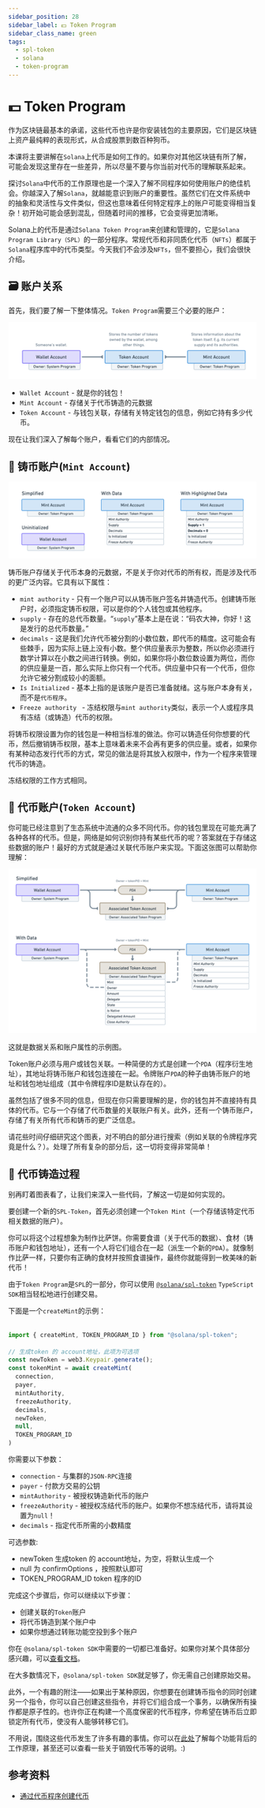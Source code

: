 ```yaml
---
sidebar_position: 28
sidebar_label: 💵 Token Program
sidebar_class_name: green
tags:
  - spl-token
  - solana
  - token-program
---
```


# 💵 Token Program

作为区块链最基本的承诺，这些代币也许是你安装钱包的主要原因，它们是区块链上资产最纯粹的表现形式，从合成股票到数百种狗币。

本课将主要讲解在`Solana`上代币是如何工作的。如果你对其他区块链有所了解，可能会发现这里存在一些差异，所以尽量不要与你当前对代币的理解联系起来。

探讨`Solana`中代币的工作原理也是一个深入了解不同程序如何使用账户的绝佳机会。你越深入了解`Solana`，就越能意识到账户的重要性。虽然它们在文件系统中的抽象和灵活性与文件类似，但这也意味着任何特定程序上的账户可能变得相当复杂！初开始可能会感到混乱，但随着时间的推移，它会变得更加清晰。

Solana上的代币是通过`Solana Token Program`来创建和管理的，它是`Solana Program Library（SPL）`的一部分程序。常规代币和非同质化代币（`NFTs`）都属于`Solana`程序库中的代币类型。今天我们不会涉及`NFTs`，但不要担心，我们会很快介绍。

## 🗃 账户关系

首先，我们要了解一下整体情况。`Token Program`需要三个必要的账户：

![](./img/account-relationships.png)

- `Wallet Account` - 就是你的钱包！
- `Mint Account` - 存储关于代币铸造的元数据
- `Token Account` - 与钱包关联，存储有关特定钱包的信息，例如它持有多少代币。

现在让我们深入了解每个账户，看看它们的内部情况。

## 🌌 铸币账户(`Mint Account`)

![](./img/mint-account.png)

铸币账户存储关于代币本身的元数据，不是关于你对代币的所有权，而是涉及代币的更广泛内容。它具有以下属性：

- `mint authority` - 只有一个账户可以从铸币账户签名并铸造代币。创建铸币账户时，必须指定铸币权限，可以是你的个人钱包或其他程序。
- `supply` - 存在的总代币数量。“`supply`”基本上是在说：“码农大神，你好！这是发行的总代币数量。”
- `decimals` - 这是我们允许代币被分割的小数位数，即代币的精度。这可能会有些棘手，因为实际上链上没有小数。整个供应量表示为整数，所以你必须进行数学计算以在小数之间进行转换。例如，如果你将小数位数设置为两位，而你的供应量是一百，那么实际上你只有一个代币。供应量中只有一个代币，但你允许它被分割成较小的面额。
- `Is Initialized` - 基本上指的是该账户是否已准备就绪。这与账户本身有关，而不是`代币程序`。
- `Freeze authority ` - 冻结权限与`mint authority`类似，表示一个人或程序具有冻结（或铸造）代币的权限。

将铸币权限设置为你的钱包是一种相当标准的做法。你可以铸造任何你想要的代币，然后撤销铸币权限，基本上意味着未来不会再有更多的供应量。或者，如果你有某种动态发行代币的方式，常见的做法是将其放入权限中，作为一个程序来管理代币的铸造。

冻结权限的工作方式相同。

##  👛 代币账户(`Token Account`)

你可能已经注意到了生态系统中流通的众多不同代币。你的钱包里现在可能充满了各种各样的代币。但是，网络是如何识别你持有某些代币的呢？答案就在于存储这些数据的账户！最好的方式就是通过关联代币账户来实现。下面这张图可以帮助你理解：

![](./img/token-account.png)

这就是数据关系和账户属性的示例图。

Token账户必须与用户或钱包关联。一种简便的方式是创建一个`PDA`（程序衍生地址），其地址将铸币账户和钱包连接在一起。令牌账户`PDA`的种子由铸币账户的地址和钱包地址组成（其中令牌程序ID是默认存在的）。

虽然包括了很多不同的信息，但现在你只需要理解的是，你的钱包并不直接持有具体的代币。它与一个存储了代币数量的关联账户有关。此外，还有一个铸币账户，存储了有关所有代币和铸币的更广泛信息。

请花些时间仔细研究这个图表，对不明白的部分进行搜索（例如关联的令牌程序究竟是什么？）。处理了所有复杂的部分后，这一切将变得非常简单！

## 🤑 代币铸造过程

别再盯着图表看了，让我们来深入一些代码，了解这一切是如何实现的。

要创建一个新的`SPL-Token`，首先必须创建一个`Token Mint`（一个存储该特定代币相关数据的账户）。

你可以将这个过程想象为制作比萨饼。你需要食谱（关于代币的数据）、食材（铸币账户和钱包地址），还有一个人将它们组合在一起（派生一个新的`PDA`）。就像制作比萨一样，只要你有正确的食材并按照食谱操作，最终你就能得到一枚美味的新代币！

由于`Token Program`是`SPL`的一部分，你可以使用 [`@solana/spl-token`](https://www.npmjs.com/package/@solana/spl-token) `TypeScript SDK`相当轻松地进行创建交易。

下面是一个`createMint`的示例：

```ts

import { createMint, TOKEN_PROGRAM_ID } from "@solana/spl-token";

// 生成token 的 account地址，此项为可选项
const newToken = web3.Keypair.generate();
const tokenMint = await createMint(
  connection,
  payer,
  mintAuthority,
  freezeAuthority,
  decimals,
  newToken,
  null,
  TOKEN_PROGRAM_ID
)
```

你需要以下参数：
- `connection` - 与集群的`JSON-RPC`连接
- `payer` - 付款方交易的公钥
- `mintAuthority` - 被授权铸造新代币的账户
- `freezeAuthority` - 被授权冻结代币的账户。如果你不想冻结代币，请将其设置为`null`！
- `decimals` - 指定代币所需的小数精度

可选参数:
- newToken 生成token 的 account地址，为空，将默认生成一个
- null 为 confirmOptions ，按照默认即可
- TOKEN_PROGRAM_ID token 程序的ID

完成这个步骤后，你可以继续以下步骤：

- 创建关联的`Token`账户
- 将代币铸造到某个账户中
- 如果你想通过转账功能空投到多个账户

你在 `@solana/spl-token SDK`中需要的一切都已准备好。如果你对某个具体部分感兴趣，可以[查看文档](https://spl.solana.com/token)。

在大多数情况下，`@solana/spl-token SDK`就足够了，你无需自己创建原始交易。

此外，一个有趣的附注——如果出于某种原因，你想要在创建铸币指令的同时创建另一个指令，你可以自己创建这些指令，并将它们组合成一个事务，以确保所有操作都是原子性的。也许你正在构建一个高度保密的代币程序，你希望在铸币后立即锁定所有代币，使没有人能够转移它们。

不用说，围绕这些代币发生了许多有趣的事情。你可以在[此处](https://www.soldev.app/course/token-program)了解每个功能背后的工作原理，甚至还可以查看一些关于销毁代币等的说明。:)

## 参考资料

- [通过代币程序创建代币](https://www.soldev.app/course/token-program)
